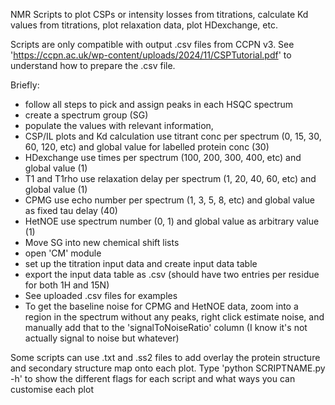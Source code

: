 NMR Scripts to plot CSPs or intensity losses from titrations, calculate Kd values from titrations,  plot relaxation data, plot HDexchange, etc.

Scripts are only compatible with output .csv files from CCPN v3. See 'https://ccpn.ac.uk/wp-content/uploads/2024/11/CSPTutorial.pdf' to understand how to prepare the .csv file.

Briefly:
- follow all steps to pick and assign peaks in each HSQC spectrum
- create a spectrum group (SG)
- populate the values with relevant information,
-   CSP/IL plots and Kd calculation use titrant conc per spectrum (0, 15, 30, 60, 120, etc) and global value for labelled protein conc (30)
-   HDexchange use times per spectrum (100, 200, 300, 400, etc) and global value (1)
-   T1 and T1rho use relaxation delay per spectrum (1, 20, 40, 60, etc) and global value (1)
-   CPMG use echo number per spectrum (1, 3, 5, 8, etc) and global value as fixed tau delay (40)
-   HetNOE use spectrum number (0, 1) and global value as arbitrary value (1)
- Move SG into new chemical shift lists
- open 'CM' module
- set up the titration input data and create input data table
- export the input data table as .csv (should have two entries per residue for both 1H and 15N)
-   See uploaded .csv files for examples
- To get the baseline noise for CPMG and HetNOE data, zoom into a region in the spectrum without any peaks,
  right click estimate noise, and manually add that to the 'signalToNoiseRatio' column (I know it's not actually signal to noise but whatever)

Some scripts can use .txt and .ss2 files to add overlay the protein structure and secondary structure map onto each plot. Type 'python SCRIPTNAME.py -h' to show the different flags for each script and what ways you can customise each plot
